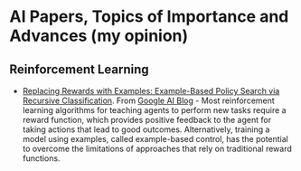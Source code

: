 # AI Papers, Topics of Importance and Advances (my opinion)

## Reinforcement Learning
* [Replacing Rewards with Examples: Example-Based Policy Search via Recursive Classification](https://arxiv.org/abs/2103.12656). From [Google AI Blog](https://ai.googleblog.com/2021/03/recursive-classification-replacing.html) - Most reinforcement learning algorithms for teaching agents to perform new tasks require a reward function, which provides positive feedback to the agent for taking actions that lead to good outcomes. Alternatively, training a model using examples, called example-based control, has the potential to overcome the limitations of approaches that rely on traditional reward functions. 
